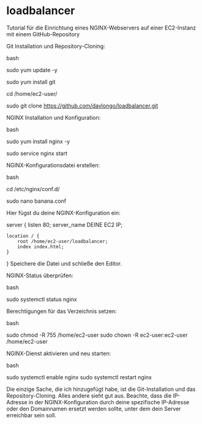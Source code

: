 # loadbalancer
Tutorial für die Einrichtung eines NGINX-Webservers auf einer EC2-Instanz mit einem GitHub-Repository 

Git Installation und Repository-Cloning:

bash

sudo yum update -y

sudo yum install git

cd /home/ec2-user/

sudo git clone https://github.com/davlongo/loadbalancer.git

NGINX Installation und Konfiguration:

bash

sudo yum install nginx -y

sudo service nginx start

NGINX-Konfigurationsdatei erstellen:

bash

cd /etc/nginx/conf.d/

sudo nano banana.conf

Hier fügst du deine NGINX-Konfiguration ein:


server {
    listen 80;
    server_name DEINE EC2 IP;

    location / {
        root /home/ec2-user/loadbalancer;
        index index.html;
    }
}
Speichere die Datei und schließe den Editor.



NGINX-Status überprüfen:

bash

sudo systemctl status nginx

Berechtigungen für das Verzeichnis setzen:

bash

sudo chmod -R 755 /home/ec2-user
sudo chown -R ec2-user:ec2-user /home/ec2-user

NGINX-Dienst aktivieren und neu starten:

bash

sudo systemctl enable nginx
sudo systemctl restart nginx


Die einzige Sache, die ich hinzugefügt habe, ist die Git-Installation und das Repository-Cloning. Alles andere sieht gut aus. Beachte, dass die IP-Adresse in der NGINX-Konfiguration durch deine spezifische IP-Adresse oder den Domainnamen ersetzt werden sollte, unter dem dein Server erreichbar sein soll.
